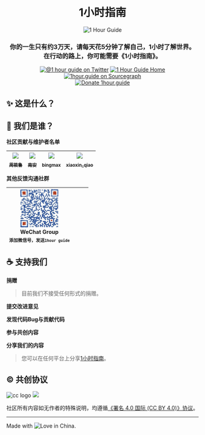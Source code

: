 <h1 align="center">1小时指南</h1>
<p align="center">
<img src="https://avatars2.githubusercontent.com/u/44012811?s=200&v=4" alt="1 Hour Guide" width="200" height="200">
</p>
<h3 align="center">你的一生只有约3万天，请每天花5分钟了解自己，1小时了解世界。<br>在行动的路上，你可能需要《1小时指南》。</h3>
<p align="center">
	<a href="https://twitter.com/1hour_guide" title="@1 hour guide on Twitter"><img src="https://img.shields.io/badge/twitter-@1hour_guide-55acee.svg?style=flat-square" alt="@1 hour guide on Twitter"></a>
	<a href="https://1hour.guide" title="1 Hour Guide Home"><img src="https://img.shields.io/badge/1hour-guide-ff69b4.svg?style=flat-square" alt="1 Hour Guide Home"></a>
	<a href="#" title="1hour.guide on Sourcegraph"><img src="https://sourcegraph.com/github.com/1-hour/1-hour.github.io/-/badge.svg?style=flat-square" alt="1hour.guide on Sourcegraph"></a>
	<br />
	<a href="#" title="Donate 1hour.guide"><img src="https://img.shields.io/badge/$-support-green.svg?style=flat-square" alt="Donate 1hour.guide"></a>
</p>

## :sparkles: 这是什么？

## :rocket: 我们是谁？

**社区贡献与维护者名单**
<!-- ALL-CONTRIBUTORS-LIST:START - Do not remove or modify this section -->
<!-- prettier-ignore -->
|[<img src="https://avatars1.githubusercontent.com/u/2942042?s=100&v=4" width="100px;"/><br /><sub><b>周筱鲁</b></sub>](https://annan.tk)<br />|[<img src="https://avatars2.githubusercontent.com/u/39580782?s=100&v=4" width="100px;"/><br /><sub><b>南安</b></sub>](https://annan.tk)<br />|[<img src="https://avatars0.githubusercontent.com/u/13991692?s=100&v=4" width="100px;"/><br /><sub><b>bingmax</b></sub>](https://github.com/bingmaxx)<br />|[<img src="https://avatars3.githubusercontent.com/u/24839503?s=100&v=4" width="100px;"/><br /><sub><b>xiaoxin_qiao</b></sub>](https://github.com/qiao19950428)<br />|
| :---: | :---: | :---: | :---: |
<!-- ALL-CONTRIBUTORS-LIST:END -->

**其他反馈沟通社群**

|<img src="https://github.com/jiusanzhou/jiusanzhou.github.io/raw/master/static/WeChat-JohnCx.jpeg" width="100px;"/><br /><b>WeChat Group</b><br /><sub>添加微信号，发送`1hour guide`</sub>||||
|:-:|:-:|:-:|:-:|

## :coffee: 支持我们

**捐赠**
> 目前我们不接受任何形式的捐赠。

**提交改进意见**
> 

**发现代码Bug与贡献代码**
> 

**参与共创内容**
> 

**分享我们的内容**
> 您可以在任何平台上分享[1小时指南](https://1hour.guide)。

## :copyright: 共创协议


![cc logo](https://creativecommons.org/images/deed/cc_icon_black_x2.png)  ![](https://creativecommons.org/images/deed/attribution_icon_black_x2.png)


社区所有内容如无作者的特殊说明，均遵循[《署名 4.0 国际  (CC BY 4.0)》协议](https://creativecommons.org/licenses/by/4.0/deed.zh)。

---

Made with ![Love](https://cloud.githubusercontent.com/assets/4301109/16754758/82e3a63c-4813-11e6-9430-6015d98aeaab.png) in China.